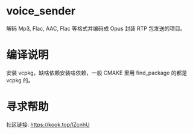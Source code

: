 # voice_sender
解码 Mp3, Flac, AAC, Flac 等格式并编码成 Opus 封装 RTP 包发送的项目。

# 编译说明
安装 vcpkg，缺啥依赖安装啥依赖，一般 CMAKE 里用 find_package 的都是 vcpkg 的。

# 寻求帮助
社区链接: https://kook.top/lZcnhU

